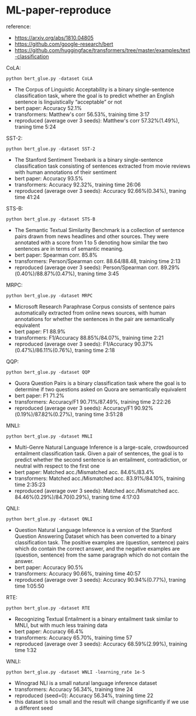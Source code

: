 # ML-paper-reproduce

reference:
- https://arxiv.org/abs/1810.04805
- https://github.com/google-research/bert
- https://github.com/huggingface/transformers/tree/master/examples/text-classification

CoLA:

```
python bert_glue.py -dataset CoLA
```

- The Corpus of Linguistic Acceptability is a binary single-sentence classification task, where the goal is to predict whether an English sentence is linguistically “acceptable” or not
- bert paper: Accuracy 52.1%
- transformers: Matthew's corr 56.53%, training time 3:17
- reproduced (average over 3 seeds): Matthew's corr 57.32%(1.49%), traning time 5:24

SST-2:

```
python bert_glue.py -dataset SST-2
```

- The Stanford Sentiment Treebank is a binary single-sentence classification task consisting of sentences extracted from movie reviews with human annotations of their sentiment
- bert paper: Accuracy 93.5%
- transformers: Accuracy 92.32%, training time 26:06
- reproduced (average over 3 seeds): Accuracy 92.66%(0.34%), traning time 41:24

STS-B:

```
python bert_glue.py -dataset STS-B
```

- The Semantic Textual Similarity Benchmark is a collection of sentence pairs drawn from news headlines and other sources. They were annotated with a score from 1 to 5 denoting how similar the two sentences are in terms of semantic meaning.
- bert paper: Spearman corr. 85.8%
- transformers: Person/Spearman corr. 88.64/88.48, training time 2:13
- reproduced (average over 3 seeds): Person/Spearman corr. 89.29%(0.40%)/88.87%(0.47%), traning time 3:45

MRPC:

```
python bert_glue.py -dataset MRPC
```

- Microsoft Research Paraphrase Corpus consists of sentence pairs automatically extracted from online news sources, with human annotations for whether the sentences in the pair are semantically equivalent
- bert paper: F1 88.9%
- transformers: F1/Accuracy 88.85%/84.07%, training time 2:21
- reproduced (average over 3 seeds): F1/Accuracy 90.37%(0.47%)/86.11%(0.76%), traning time 2:18

QQP:

```
python bert_glue.py -dataset QQP
```

- Quora Question Pairs is a binary classification task where the goal is to determine if two questions asked on Quora are semantically equivalent
- bert paper: F1 71.2%
- transformers: Accuracy/F1 90.71%/87.49%, training time 2:22:26
- reproduced (average over 3 seeds): Accuracy/F1 90.92%(0.19%)/87.82%(0.27%), traning time 3:51:28

MNLI:

```
python bert_glue.py -dataset MNLI
```

- Multi-Genre Natural Language Inference is a large-scale, crowdsourced entailment classification task. Given a pair of sentences, the goal is to predict whether the second sentence is an entailment, contradiction, or neutral with respect to the first one
- bert paper: Matched acc./Mismatched acc. 84.6%/83.4%
- transformers: Matched acc./Mismatched acc. 83.91%/84.10%, training time 2:35:23
- reproduced (average over 3 seeds): Matched acc./Mismatched acc. 84.46%(0.29%)/84.70(0.29%), traning time 4:17:03

QNLI:

```
python bert_glue.py -dataset QNLI
```

- Question Natural Language Inference is a version of the Stanford Question Answering Dataset which has been converted to a binary classification task. The positive examples are (question, sentence) pairs which do contain the correct answer, and the negative examples are (question, sentence) from the same paragraph which do not contain the answer.
- bert paper: Accuracy 90.5%
- transformers: Accuracy 90.66%, training time 40:57
- reproduced (average over 3 seeds): Accuracy 90.94%(0.77%), traning time 1:05:50

RTE:

```
python bert_glue.py -dataset RTE
```

- Recognizing Textual Entailment is a binary entailment task similar to MNLI, but with much less training data
- bert paper: Accuracy 66.4%
- transformers: Accuracy 65.70%, training time 57
- reproduced (average over 3 seeds): Accuracy 68.59%(2.99%), training time 1:32

WNLI:

```
python bert_glue.py -dataset WNLI -learning_rate 1e-5
```

- Winograd NLI is a small natural language inference dataset
- transformers: Accuracy 56.34%, training time 24
- reproduced (seed=0): Accuracy 56.34%, training time 22
- this dataset is too small and the result will change significantly if we use a different seed
